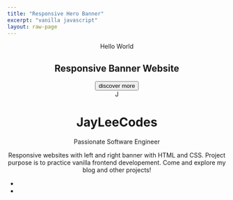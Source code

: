 ```yaml
---
title: "Responsive Hero Banner"
excerpt: "vanilla javascript"
layout: raw-page
---
```

<html class="no-js"> 
    <head>
        <meta charset="utf-8">
        <meta http-equiv="X-UA-Compatible" content="IE=edge">
        <title></title>
        <meta name="description" content="">
        <meta name="viewport" content="width=device-width, initial-scale=1">
        <!-- CSS file -->
        <link rel="stylesheet" href="/assets/responsive-hero-banner/style.css">
        <!-- google fonts -->
        <link href="https://fonts.googleapis.com/css2?family=Raleway:wght@300;400;500;700&display=swap" rel="stylesheet">
        <!-- fontawesome -->
        <script src="https://kit.fontawesome.com/dbed6b6114.js" crossorigin="anonymous"></script>
    </head>
    <body>
        <!-- header -->
        <header>
            <div class = "header-container">
                <!-- left side -->
                <div class = "left-banner">
                    <div class = "left-banner-container">
                        <p>Hello World</p>
                        <h2>Responsive Banner Website</h2>
                        <button type = "button">discover more</button>
                    </div>
                </div>
                <!--right side -->
                <div class = "right-banner">
                    <div class = "logo-alphabet">
                        <span>J</span>
                    </div>
                    <div class = "logo-text">
                        <h1>JayLeeCodes</h1>
                        <p>Passionate Software Engineer</p>
                    </div>
                    <p>Responsive websites with left and right banner with HTML and CSS. Project purpose is to practice vanilla frontend developement. Come and explore my blog and other projects!</p>
                    <div class = "social-links">
                        <ul>
                            <li>
                                <a href="https://github.com/jinlee487">
                                    <i class = "fab fa-github"></i>
                                </a>
                            </li>
                            <li>
                                <a href="https://www.linkedin.com/in/jinwoolee487/">
                                    <i class = "fab fa-linkedin"></i>
                                </a>
                            </li>
                        </ul>
                    </div>
                </div>
            </div>
        </header>
    </body>
    <script src="/assets/responsive-hero-banner/script.js"></script> 
</html>